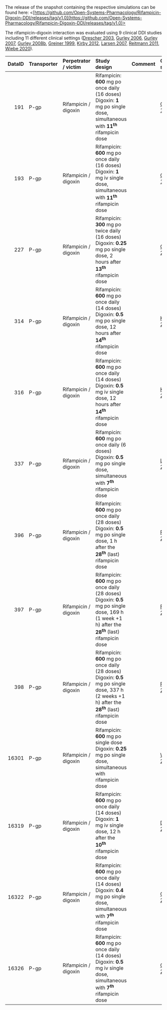 The release of the snapshot containing the respective simulations can be found here: <[https://github.com/Open-Systems-Pharmacology/Rifampicin-Digoxin-DDI/releases/tag/v1.0](https://github.com/Open-Systems-Pharmacology/Rifampicin-Digoxin-DDI/releases/tag/v1.0)>

The rifampicin-digoxin interaction was evaluated using 9 clinical DDI studies including 11 different clinical settings ([Drescher 2003](#references), [Gurley 2006](#references), [Gurley 2007](#references), [Gurley 2008b](#references), [Greiner 1999](#references), [Kirby 2012](#references), [Larsen 2007](#references), [Reitmann 2011](#references), [Wiebe 2020](#references)).

| DataID | Transporter | Perpetrator / victim     | Study design                                                                                                                                               | Comment | Clinical study                      |
|---:|:---|:--------|:----------------------------------------------|:---|:------|
| 191 | P-gp   | Rifampicin / digoxin | Rifampicin: **600** mg po once daily (16 doses) <br /> Digoxin: **1** mg po single dose, simultaneous with **11<sup>th</sup>** rifampicin dose |         | [Greiner 1999](#references) |
| 193 | P-gp   | Rifampicin / digoxin | Rifampicin: **600** mg po once daily (16 doses) <br /> Digoxin: **1** mg iv single dose, simultaneous with **11<sup>th</sup>** rifampicin dose |         | [Greiner 1999](#references) |
|    227 | P-gp   | Rifampicin / digoxin | Rifampicin: **300** mg po twice daily (16 doses) <br /> Digoxin: **0.25** mg po single dose, 2 hours after **13<sup>th</sup>** rifampicin dose |         | [Gurley 2008b](#references)       |
| 314 | P-gp   | Rifampicin / digoxin | Rifampicin: **600** mg po once daily (14 doses) <br /> Digoxin: **0.5** mg po single dose, 12 hours after **14<sup>th</sup>** rifampicin dose |         | [Kirby 2012](#references) |
| 316 | P-gp   | Rifampicin / digoxin | Rifampicin: **600** mg po once daily (14 doses) <br /> Digoxin: **0.5** mg iv single dose, 12 hours after **14<sup>th</sup>** rifampicin  dose |         | [Kirby 2012](#references) |
| 337 | P-gp   | Rifampicin / digoxin | Rifampicin: **600** mg po once daily (6 doses) <br /> Digoxin: **0.5** mg po single dose, simultaneous with **7<sup>th</sup>** rifampicin dose |         | [Larsen 2007](#references) |
| 396 | P-gp   | Rifampicin / digoxin | Rifampicin: **600** mg po once daily (28 doses) <br /> Digoxin: **0.5** mg po single dose, 1 h after the  **28<sup>th</sup>** (last) rifampicin dose |         | [Reitmann 2011](#references) |
| 397 | P-gp   | Rifampicin / digoxin | Rifampicin: **600** mg po once daily (28 doses) <br /> Digoxin: **0.5** mg po single dose, 169 h (1 week +1 h) after the  **28<sup>th</sup>** (last) rifampicin dose |         | [Reitmann 2011](#references) |
| 398 | P-gp   | Rifampicin / digoxin | Rifampicin: **600** mg po once daily (28 doses) <br /> Digoxin: **0.5** mg po single dose, 337 h (2 weeks +1 h) after the  **28<sup>th</sup>** (last) rifampicin dose |         | [Reitmann 2011](#references) |
| 16301 | P-gp   | Rifampicin / digoxin | Rifampicin: **600** mg po single dose <br /> Digoxin: **0.25** mg po single dose, simultaneous with rifampicin dose |         | [Wiebe 2020](#references) |
| 16319 | P-gp   | Rifampicin / digoxin | Rifampicin: **600** mg po once daily (14 doses) <br /> Digoxin: **1** mg iv single dose, 12 h after the **10<sup>th</sup>** rifampicin dose |         | [Drescher 2003](#references) |
| 16322 | P-gp   | Rifampicin / digoxin | Rifampicin: **600** mg po once daily (14 doses) <br /> Digoxin: **0.4** mg po single dose, simultaneous with **7<sup>th</sup>** rifampicin dose |         | [Gurley 2006](#references) |
| 16326 | P-gp   | Rifampicin / digoxin | Rifampicin: **600** mg po once daily (14 doses) <br /> Digoxin: **0.5** mg iv single dose, simultaneous with **7<sup>th</sup>** rifampicin dose |         | [Gurley 2007](#references) |



